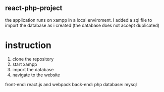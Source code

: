 ## react-php-project

the application runs on xampp in a local enviroment.
I added a sql file to import the database as i created (the database does not accept duplicated)

# instruction

1. clone the repository
1. start xampp
1. import the database
1. navigate to the website

front-end: react.js and webpack
back-end: php
database: mysql